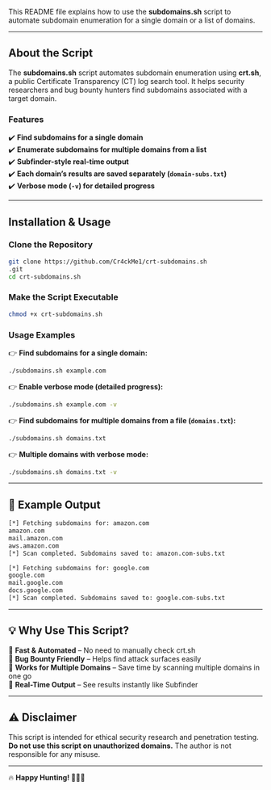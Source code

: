 This README file explains how to use the **subdomains.sh** script to automate subdomain enumeration for a single domain or a list of domains.  

---

## **About the Script**  
The **subdomains.sh** script automates subdomain enumeration using **crt.sh**, a public Certificate Transparency (CT) log search tool. It helps security researchers and bug bounty hunters find subdomains associated with a target domain.  

### **Features**  
✔️ **Find subdomains for a single domain**  
✔️ **Enumerate subdomains for multiple domains from a list**  
✔️ **Subfinder-style real-time output**  
✔️ **Each domain’s results are saved separately (`domain-subs.txt`)**  
✔️ **Verbose mode (`-v`) for detailed progress**  

---

## **Installation & Usage**  

### **Clone the Repository**  
```bash
git clone https://github.com/Cr4ckMe1/crt-subdomains.sh
.git
cd crt-subdomains.sh
```

### **Make the Script Executable**  
```bash
chmod +x crt-subdomains.sh
```

### **Usage Examples**  

👉 **Find subdomains for a single domain:**  
```bash
./subdomains.sh example.com
```

👉 **Enable verbose mode (detailed progress):**  
```bash
./subdomains.sh example.com -v
```

👉 **Find subdomains for multiple domains from a file (`domains.txt`):**  
```bash
./subdomains.sh domains.txt
```

👉 **Multiple domains with verbose mode:**  
```bash
./subdomains.sh domains.txt -v
```

---

## **📁 Example Output**
```bash
[*] Fetching subdomains for: amazon.com
amazon.com
mail.amazon.com
aws.amazon.com
[*] Scan completed. Subdomains saved to: amazon.com-subs.txt

[*] Fetching subdomains for: google.com
google.com
mail.google.com
docs.google.com
[*] Scan completed. Subdomains saved to: google.com-subs.txt
```

---

## **💡 Why Use This Script?**  

🔹 **Fast & Automated** – No need to manually check crt.sh  
🔹 **Bug Bounty Friendly** – Helps find attack surfaces easily  
🔹 **Works for Multiple Domains** – Save time by scanning multiple domains in one go  
🔹 **Real-Time Output** – See results instantly like Subfinder  

---

## **⚠️ Disclaimer**  
This script is intended for ethical security research and penetration testing. **Do not use this script on unauthorized domains.** The author is not responsible for any misuse.  

---

🔥 **Happy Hunting! 🕵️‍♂️🚀**
